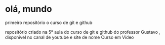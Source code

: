 # olá, mundo
 primeiro repositório o curso de git e github

 repositório criado na 5° aula do curso de git e github do professor Gustavo , disponível no canal de youtube e site de nome Curso em Vídeo
